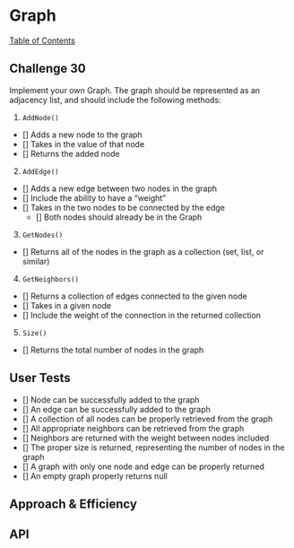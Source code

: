 # Graph
[Table of Contents](../../../README.md)
## Challenge 30
Implement your own Graph. The graph should be represented as an adjacency list, and should include the following methods:

1. `AddNode()`
- [] Adds a new node to the graph
- [] Takes in the value of that node
- [] Returns the added node
2. `AddEdge()`
- [] Adds a new edge between two nodes in the graph
- [] Include the ability to have a “weight”
- [] Takes in the two nodes to be connected by the edge
    - [] Both nodes should already be in the Graph
3. `GetNodes()`
- [] Returns all of the nodes in the graph as a collection (set, list, or similar)
4. `GetNeighbors()`
- [] Returns a collection of edges connected to the given node
- [] Takes in a given node
- [] Include the weight of the connection in the returned collection
5. `Size()`
- [] Returns the total number of nodes in the graph

## User Tests
- [] Node can be successfully added to the graph
- [] An edge can be successfully added to the graph
- [] A collection of all nodes can be properly retrieved from the graph
- [] All appropriate neighbors can be retrieved from the graph
- [] Neighbors are returned with the weight between nodes included
- [] The proper size is returned, representing the number of nodes in the graph
- [] A graph with only one node and edge can be properly returned
- [] An empty graph properly returns null

## Approach & Efficiency

## API

